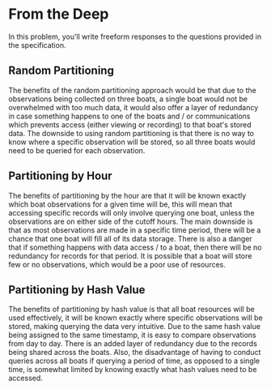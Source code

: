 # From the Deep

In this problem, you'll write freeform responses to the questions provided in the specification.

## Random Partitioning

The benefits of the random partitioning approach would be that due to the observations being collected on three boats, a single boat would not be overwhelmed with too much data, it would also offer a layer of redundancy in case something happens to one of the boats and / or communications which prevents access (either viewing or recording) to that boat's stored data. The downside to using random partitioning is that there is no way to know where a specific observation will be stored, so all three boats would need to be queried for each observation.

## Partitioning by Hour

The benefits of partitioning by the hour are that it will be known exactly which boat observations for a given time will be, this will mean that accessing specific records will only involve querying one boat, unless the observations are on either side of the cutoff hours. The main downside is that as most observations are made in a specific time period, there will be a chance that one boat will fill all of its data storage. There is also a danger that if something happens with data access / to a boat, then there will be no redundancy for records for that period. It is possible that a boat will store few or no observations, which would be a poor use of resources.

## Partitioning by Hash Value

The benefits of partitioning by hash value is that all boat resources will be used effectively, it will be known exactly where specific observations will be stored, making querying the data very intuitive. Due to the same hash value being assigned to the same timestamp, it is easy to compare observations from day to day. There is an added layer of redundancy due to the records being shared across the boats. Also, the disadvantage of having to conduct queries across all boats if querying a period of time, as opposed to a single time, is somewhat limited by knowing exactly what hash values need to be accessed. 
